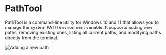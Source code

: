 # PathTool
PathTool is a command-line utility for Windows 10 and 11 that allows you to manage the system PATH environment variable. It supports adding new paths, removing existing ones, listing all current paths, and modifying paths directly from the terminal.

![Adding a new path](https://imgur.com/5BBlSx0)
